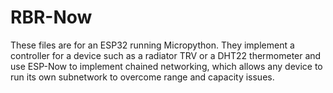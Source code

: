 # RBR-Now

These files are for an ESP32 running Micropython. They implement a controller for a device such as a radiator TRV or a DHT22 thermometer and use ESP-Now to implement chained networking, which allows any device to run its own subnetwork to overcome range and capacity issues.
